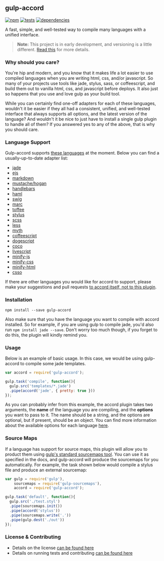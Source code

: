 gulp-accord
-----------

[![npm](http://img.shields.io/npm/v/gulp-accord.svg?style=flat)](https://badge.fury.io/js/gulp-accord) [![tests](http://img.shields.io/travis/carrot/gulp-accord/master.svg?style=flat)](https://travis-ci.org/carrot/gulp-accord) [![dependencies](http://img.shields.io/gemnasium/carrot/gulp-accord.svg?style=flat)](https://gemnasium.com/carrot/gulp-accord)

A fast, simple, and well-tested way to compile many languages with a unified interface.

> **Note:** This project is in early development, and versioning is a little different. [Read this](http://markup.im/#q4_cRZ1Q) for more details.

### Why should you care?

You're hip and modern, and you know that it makes life a lot easier to use compiled languages when you are writing html, css, and/or javascript. So many of your projects use tools like jade, stylus, sass, or coffeescript, and build them out to vanilla html, css, and javascript before deploys. It also just so happens that you use and love gulp as your build tool.

While you can certainly find one-off adapters for each of these languages, wouldn't it be easier if they all had a consistent, unified, and well-tested interface that always supports all options, and the latest version of the language? And wouldn't it be nice to just have to install a single gulp plugin to handle all of them? If you answered yes to any of the above, that is why you should care.

### Language Support

Gulp-accord supports [these languages](https://github.com/jenius/accord#supported-languages) at the moment. Below you can find a usually-up-to-date adapter list:

- [jade](http://jade-lang.com/)
- [ejs](https://github.com/visionmedia/ejs)
- [markdown](https://github.com/chjj/marked)
- [mustache/hogan](https://github.com/twitter/hogan.js)
- [handlebars](https://github.com/wycats/handlebars.js)
- [haml](https://github.com/visionmedia/haml.js)
- [swig](http://paularmstrong.github.io/swig)
- [marc](https://github.com/bredele/marc)
- [toffee](https://github.com/malgorithms/toffee)
- [stylus](http://learnboost.github.io/stylus/)
- [scss](https://github.com/andrew/node-sass)
- [less](https://github.com/less/less.js/)
- [myth](https://github.com/segmentio/myth)
- [coffeescript](http://coffeescript.org/)
- [dogescript](https://github.com/remixz/dogescript)
- [coco](https://github.com/satyr/coco)
- [livescript](https://github.com/gkz/LiveScript)
- [minify-js](https://github.com/mishoo/UglifyJS2)
- [minify-css](https://github.com/GoalSmashers/clean-css)
- [minify-html](https://github.com/kangax/html-minifier)
- [csso](https://github.com/css/csso)

If there are other languages you would like for accord to support, please make your suggestions and pull requests [to accord itself, not to this plugin](https://github.com/jenius/accord#adding-languages).

### Installation

```
npm install --save gulp-accord
```

Also make sure that you have the language you want to compile with accord installed. So for example, if you are using gulp to compile jade, you'd also run `npm install jade --save`. Don't worry too much though, if you forget to do this, the plugin will kindly remind you.

### Usage

Below is an example of basic usage. In this case, we would be using gulp-accord to compile some jade templates.

```js
var accord = require('gulp-accord');

gulp.task('compile', function(){
  gulp.src('templates/*.jade')
  .pipe(accord('jade', { pretty: true }))
});
```

As you can probably infer from this example, the accord plugin takes two arguments, the **name** of the language you are compiling, and the **options** you want to pass to it. The name should be a string, and the options are optional, but if present, should be an object. You can find more information about the available options for each language [here](https://github.com/jenius/accord/tree/master/docs).

### Source Maps

If a language has support for source maps, this plugin will allow you to product them using [gulp's standard sourcemaps tool](https://github.com/floridoo/gulp-sourcemaps). You can use it as specified in the docs, and gulp-accord will produce the sourcemaps for you automatically. For example, the task shown below would compile a stylus file and produce an external sourcemap:

```js
var gulp = require('gulp'),
    sourcemaps = require('gulp-sourcemaps'),
    accord = require('gulp-accord');

gulp.task('default', function(){
  gulp.src('./test.styl')
  .pipe(sourcemaps.init())
  .pipe(accord('stylus'))
  .pipe(sourcemaps.write('.'))
  .pipe(gulp.dest('./out'))
});
```

### License & Contributing

- Details on the license [can be found here](LICENSE.md)
- Details on running tests and contributing [can be found here](contributing.md)

